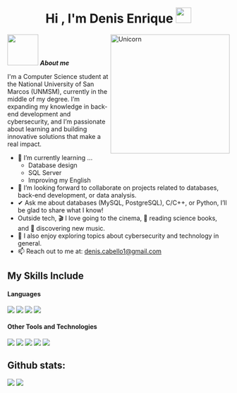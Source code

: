 <h1 align="center"><b>Hi , I'm Denis Enrique </b><img src="https://media.giphy.com/media/hvRJCLFzcasrR4ia7z/giphy.gif" width="35"></h1>
<!--  -->
<img align="right" width=270px alt="Unicorn" src="https://media4.giphy.com/media/v1.Y2lkPTc5MGI3NjExb2hkc21pZzE1cmp3bWM2NGZhNjJ0ODBoMHE0c212cjBoNm01ZWMybyZlcD12MV9pbnRlcm5hbF9naWZfYnlfaWQmY3Q9Zw/JIX9t2j0ZTN9S/giphy.gif" />

<img src="https://media4.giphy.com/media/v1.Y2lkPTc5MGI3NjExZGFlMXp0c2lwbDQ4c25hd2F0aTUwNHdnd2NkbjNqdWNkdGh3YXl6biZlcD12MV9pbnRlcm5hbF9naWZfYnlfaWQmY3Q9Zw/SeGogDqidtnZS/giphy.gif" width="70px">&nbsp;***About me***

I'm a Computer Science student at the National University of San Marcos (UNMSM), currently in the 
middle of my degree.  I’m expanding my knowledge in back-end development and cybersecurity, and I’m passionate about learning and building innovative solutions that make a real impact.

- 🌱 I’m currently learning ...
  - Database design
  - SQL Server
  - Improving my English
- 👯 I’m looking forward to collaborate on projects related to databases, back-end development, or data analysis.
- ✔ Ask me about databases (MySQL, PostgreSQL), C/C++, or Python, I’ll be glad to share what I know!<br>
- Outside tech, 🎬 I love going to the cinema, 📖 reading science books, and 🎵 discovering new music.  
- 👾 I also enjoy exploring topics about cybersecurity and technology in general.  
- 📫 Reach out to me at: <a href="denis.cabello1@gmail.com">denis.cabello1@gmail.com</a>

## My Skills Include

<h4> Languages </h4>
<span> 
  <img src="https://img.shields.io/badge/c-%2300599C.svg?style=for-the-badge&logo=c&logoColor=white">
  <img src="https://img.shields.io/badge/c++-%2300599C.svg?style=for-the-badge&logo=c%2B%2B&logoColor=white">
  <img src="https://img.shields.io/badge/python-3670A0?style=for-the-badge&logo=python&logoColor=ffdd54">
  <img src="https://img.shields.io/badge/java-%23ED8B00.svg?style=for-the-badge&logo=openjdk&logoColor=white">



</span>


<h4> Other Tools and Technologies </h4>
<span>
  <img src="https://img.shields.io/badge/mysql-4479A1.svg?style=for-the-badge&logo=mysql&logoColor=white">
  <img src="https://img.shields.io/badge/postgres-%23316192.svg?style=for-the-badge&logo=postgresql&logoColor=white">
  <img src="https://img.shields.io/badge/MongoDB-%234ea94b.svg?style=for-the-badge&logo=mongodb&logoColor=white">
  <img src="https://img.shields.io/badge/Microsoft%20SQL%20Server-CC2927?style=for-the-badge&logo=microsoft%20sql%20server&logoColor=white">
  <img src="https://img.shields.io/badge/git-%23F05033.svg?style=for-the-badge&logo=git&logoColor=white">






<h2>Github stats:</h2> 

[![](https://github-readme-stats.vercel.app/api?username=degnie&show_icons=true&theme=tokyonight&hide_border=true&locale=en)](https://github.com/degnie)
[![](https://github-readme-streak-stats.herokuapp.com/?user=degnie&theme=material-palenight)](https://github.com/degnie)
</div>
